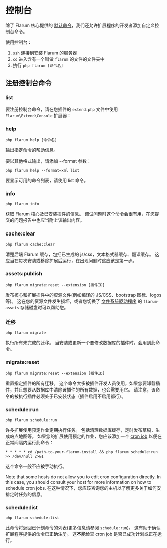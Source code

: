 # 控制台

除了 Flarum 核心提供的 [默认命令](../console.md)，我们还允许扩展程序的开发者添加自定义控制台命令。

使用控制台：

1. `ssh` 连接到安装 Flarum 的服务器
2. `cd` 进入含有一个叫做 `flarum` 的文件的文件夹中
3. 执行 `php flarum [命令名]`

## 注册控制台命令

### list

要注册控制台命令，请在您插件的 `extend.php` 文件中使用 `Flarum\Extend\Console` 扩展器：

### help

`php flarum help [命令名]`

输出指定命令的帮助信息。

要以其他格式输出，请添加 --format 参数：

`php flarum help --format=xml list`

要显示可用的命令列表，请使用 list 命令。

### info

`php flarum info`

获取 Flarum 核心及已安装插件的信息。 调试问题时这个命令会很有用，在您提交的问题报告中也应当附上该输出内容。

### cache:clear

`php flarum cache:clear`

清楚后端 Flarum 缓存，包括已生成的 js/css，文本格式器缓存、翻译缓存。 这应当在每次安装或移除扩展后运行，在出现问题时这应该是第一步。

### assets:publish

`php flarum migrate:reset --extension [插件ID]`

发布核心和扩展插件中的资源文件(例如编译的 JS/CSS、bootstrap 图标、logos 等)。 这在您的资源文件发生损坏，或者您切换了 [文件系统驱动程序](extend/filesystem.md) 的 `flarum-assets` 存储磁盘时可以帮助您。

### 迁移

`php flarum migrate`

执行所有未完成的迁移。 当安装或更新一个要修改数据库的插件时，会用到此命令。

### migrate:reset

`php flarum migrate:reset --extension [插件ID]`

重置指定插件的所有迁移。 这个命令大多被插件开发人员使用，如果您要卸载插件，并且想要从数据库中清除该插件的所有数据，也会需要用它。 请注意，该命令的被执行插件必须处于已安装状态（插件启用不启用都行）。

### schedule:run

`php flarum schedule:run`

许多扩展使用预定作业定期执行任务。 包括清理数据库缓存，定时发布草稿，生成站点地图等。 如果您的扩展使用预定的作业，您应该添加一个 [cron job](https://ostechnix.com/a-beginners-guide-to-cron-jobs/) 以便在正常间隔内运行此命令：

```
* * * * * cd /path-to-your-flarum-install && php flarum schedule:run >> /dev/null 2>&1
```

这个命令一般不应被手动执行。

Note that some hosts do not allow you to edit cron configuration directly. In this case, you should consult your host for more information on how to schedule cron jobs. 在这种情况下，您应该咨询您的主机以了解更多关于如何安排定时任务的信息。

### schedule:list

`php flarum schedule:list`

此命令将返回已计划命令的列表(更多信息请参阅 `schedule:run`)。 这有助于确认扩展程序提供的命令已正确注册。 这**不能**检查 cron job 是否已成功计划或正在运行。